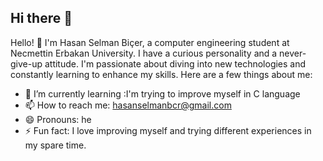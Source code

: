 ## Hi there 👋
Hello! 👋 I'm Hasan Selman Biçer, a computer engineering student at Necmettin Erbakan University. I have a curious personality and a never-give-up attitude. I'm passionate about diving into new technologies and constantly learning to enhance my skills. Here are a few things about me:

<!--
- 🔭 I’m currently working on: 
- 👯 I’m looking to collaborate on ...
- 🤔 I’m looking for help with ...
- 💬 Ask me about ...
-->
- 🌱 I’m currently learning :I'm trying to improve myself in C language
- 📫 How to reach me: hasanselmanbcr@gmail.com
- 😄 Pronouns: he
- ⚡ Fun fact: I love improving myself and trying different experiences in my spare time.

